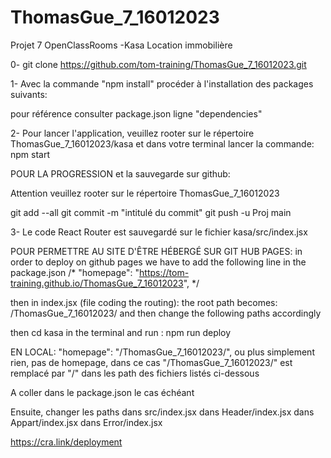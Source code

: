 # ThomasGue_7_16012023
Projet 7 OpenClassRooms -Kasa Location immobilière


0- git clone https://github.com/tom-training/ThomasGue_7_16012023.git


1- Avec la commande "npm install" procéder à l'installation des packages suivants:

pour référence consulter package.json ligne  "dependencies"


2- Pour lancer l'application, veuillez rooter sur le répertoire ThomasGue_7_16012023/kasa
et dans votre terminal lancer la commande: npm start


POUR LA PROGRESSION et la sauvegarde sur github:

Attention veuillez rooter sur le répertoire ThomasGue_7_16012023

git add --all
git commit -m "intitulé du commit"
git push -u Proj main

3- Le code React Router est sauvegardé sur le fichier kasa/src/index.jsx




POUR PERMETTRE AU SITE D'ÊTRE HÉBERGÉ SUR GIT HUB PAGES:
in order to deploy on github pages we have to add the following line in the package.json
/* "homepage": "https://tom-training.github.io/ThomasGue_7_16012023", */

then in index.jsx (file coding the routing):
the root path becomes: /ThomasGue_7_16012023/ and then change the following paths accordingly

then cd kasa in the terminal and run : npm run deploy


EN LOCAL:
"homepage": "/ThomasGue_7_16012023/",
    ou plus simplement rien, pas de homepage, dans ce cas "/ThomasGue_7_16012023/" est remplacé par "/"
    dans les path des fichiers listés ci-dessous

A coller dans le package.json le cas échéant

Ensuite, changer les paths  dans src/index.jsx 
                            dans Header/index.jsx
                            dans Appart/index.jsx
                            dans Error/index.jsx

https://cra.link/deployment